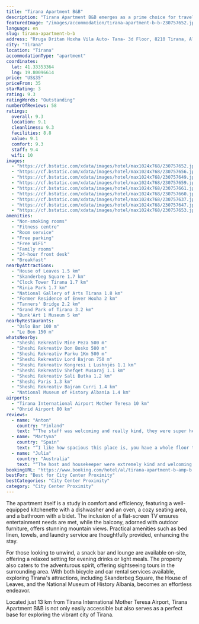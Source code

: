 ```yaml
---
title: "Tirana Apartment B&B"
description: "Tirana Apartment B&B emerges as a prime choice for travelers seeking comfort and convenience in the heart of Tirana."
featuredImage: "/images/accommodation/tirana-apartment-b-b-230757652.jpg"
language: en
slug: tirana-apartment-b-b
address: "Rruga Dritan Hoxha Vila Auto- Tana- 3d Floor, 8210 Tirana, Albania"
city: "Tirana"
location: "Tirana"
accommodationType: "apartment"
coordinates:
  lat: 41.33353364
  lng: 19.80096614
price: "US$35"
priceFrom: 35
starRating: 3
rating: 9.3
ratingWords: "Outstanding"
numberOfReviews: 58
ratings:
  overall: 9.3
  location: 9.1
  cleanliness: 9.3
  facilities: 8.8
  value: 9.1
  comfort: 9.3
  staff: 9.4
  wifi: 10
images:
  - "https://cf.bstatic.com/xdata/images/hotel/max1024x768/230757652.jpg?k=69d9ad582033df837c81d12ef3a6383c2d2cdea57c84eff4d89bbe852e887725&o=&hp=1"
  - "https://cf.bstatic.com/xdata/images/hotel/max1024x768/230757656.jpg?k=523c7e3f23c19414f75a6e7c3c33d250bfedbfbb1dcbf9f893310e303cba827a&o=&hp=1"
  - "https://cf.bstatic.com/xdata/images/hotel/max1024x768/230757649.jpg?k=8872d0121fa5936d76c59f4577aeb68d6165163ca89c518a7b3409271abc40d3&o=&hp=1"
  - "https://cf.bstatic.com/xdata/images/hotel/max1024x768/230757659.jpg?k=09fc4b1074f8d400764e549102043c6f4336fc954ac77d64e69b6815cf9b7904&o=&hp=1"
  - "https://cf.bstatic.com/xdata/images/hotel/max1024x768/230757661.jpg?k=18ac6de424c568538abdeccb170760daae86d7cafd4ea15c70adecb39a00f3cb&o=&hp=1"
  - "https://cf.bstatic.com/xdata/images/hotel/max1024x768/230757660.jpg?k=d9a8b6aedc305a0757a882f8bc1a3cb210e6883492ff7dd9d0a6d612b3453891&o=&hp=1"
  - "https://cf.bstatic.com/xdata/images/hotel/max1024x768/230757637.jpg?k=1aa76708de27309dec3584e879fbbe6ce6b73eccf05aff416b0fa7adfec1fda4&o=&hp=1"
  - "https://cf.bstatic.com/xdata/images/hotel/max1024x768/230757647.jpg?k=3c11afcd1818a87ca874ab25a0589c84412e86752c98ca702c5c149a3c74da4a&o=&hp=1"
  - "https://cf.bstatic.com/xdata/images/hotel/max1024x768/230757653.jpg?k=c2b0bc585df25c1bd8689aad6fe3c6de8319d4fefd0404d677ba946b7eb343d1&o=&hp=1"
amenities:
  - "Non-smoking rooms"
  - "Fitness centre"
  - "Room service"
  - "Free parking"
  - "Free WiFi"
  - "Family rooms"
  - "24-hour front desk"
  - "Breakfast"
nearbyAttractions:
  - "House of Leaves 1.5 km"
  - "Skanderbeg Square 1.7 km"
  - "Clock Tower Tirana 1.7 km"
  - "Rinia Park 1.7 km"
  - "National Gallery of Arts Tirana 1.8 km"
  - "Former Residence of Enver Hoxha 2 km"
  - "Tanners' Bridge 2.2 km"
  - "Grand Park of Tirana 3.2 km"
  - "Bunk'Art 1 Museum 5 km"
nearbyRestaurants:
  - "Oslo Bar 100 m"
  - "Le Bon 150 m"
whatsNearby:
  - "Sheshi Rekreativ Mine Peza 500 m"
  - "Sheshi Rekreativ Don Bosko 500 m"
  - "Sheshi Rekreativ Parku 1Km 500 m"
  - "Sheshi Rekreativ Lord Bajron 750 m"
  - "Sheshi Rekreativ Kongresi i Lushnjës 1.1 km"
  - "Sheshi Rekreativ Shefqet Musaraj 1.1 km"
  - "Sheshi Rekreativ Sali Butka 1.2 km"
  - "Sheshi Paris 1.3 km"
  - "Sheshi Rekreativ Bajram Curri 1.4 km"
  - "National Museum of History Albania 1.4 km"
airports:
  - "Tirana International Airport Mother Teresa 10 km"
  - "Ohrid Airport 80 km"
reviews:
  - name: "Anton"
    country: "Finland"
    text: "“The staff was welcoming and really kind, they were super helpful with my requests and questions. The place honestly exceeded my expectations, the building was huge, the beds were really comfortable, and the lounge was really well decorated....”"
  - name: "Martyna"
    country: "Spain"
    text: "“I like how spacious this place is, you have a whole floor to yourself so it's not your typical set up contained just to one room. It's very cosy and you have everything you need there, cups, mugs, plates, cutlery, a kettle etc. It's a 20 min walk...”"
  - name: "Julia"
    country: "Australia"
    text: "“The host and housekeeper were extremely kind and welcoming. We had access to the entire top floor including a cute sitting area where we were brought a coffee and croissant for breakfast each morning. Great working air con in all rooms. Central...”"
bookingURL: "https://www.booking.com/hotel/al/tirana-apartment-b-amp-b.en-gb.html?aid=8035640"
bestFor: "Best for City Center Proximity"
bestCategories: "City Center Proximity"
category: "City Center Proximity"
---
```


The apartment itself is a study in comfort and efficiency, featuring a well-equipped kitchenette with a dishwasher and an oven, a cozy seating area, and a bathroom with a bidet. The inclusion of a flat-screen TV ensures entertainment needs are met, while the balcony, adorned with outdoor furniture, offers stunning mountain views. Practical amenities such as bed linen, towels, and laundry service are thoughtfully provided, enhancing the stay.

For those looking to unwind, a snack bar and lounge are available on-site, offering a relaxed setting for evening drinks or light meals. The property also caters to the adventurous spirit, offering sightseeing tours in the surrounding area. With both bicycle and car rental services available, exploring Tirana's attractions, including Skanderbeg Square, the House of Leaves, and the National Museum of History Albania, becomes an effortless endeavor.

Located just 13 km from Tirana International Mother Teresa Airport, Tirana Apartment B&B is not only easily accessible but also serves as a perfect base for exploring the vibrant city of Tirana.